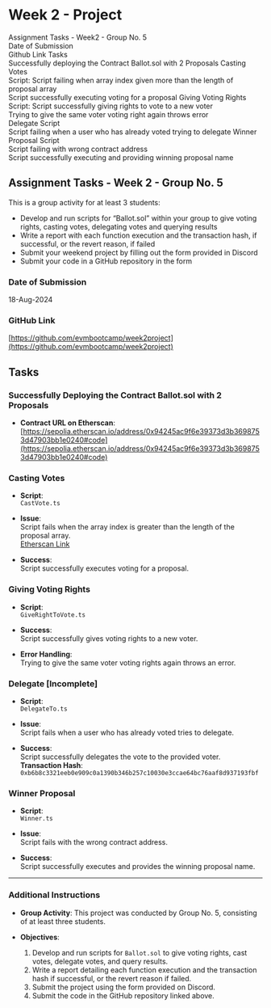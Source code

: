 # Week 2 - Project

Assignment Tasks - Week2 - Group No. 5	
Date of Submission	
Github Link	
Tasks	
Successfully deploying the Contract Ballot.sol with 2 Proposals	
Casting Votes	
Script:	
Script failing when array index given more than the length of proposal array	
Script successfully executing voting for a proposal	
Giving Voting Rights	
Script:	
Script successfully giving rights to vote to a new voter	
Trying to give the same voter voting right again throws error	
Delegate
Script	
Script failing when a user who has already voted trying to delegate	
Winner Proposal	
Script	
Script failing with wrong contract address	
Script successfully executing and providing winning proposal name	

## Assignment Tasks - Week 2 - Group No. 5
This is a group activity for at least 3 students:
- Develop and run scripts for “Ballot.sol” within your group to give voting rights, casting votes, delegating votes and querying results
- Write a report with each function execution and the transaction hash, if successful, or the revert reason, if failed
- Submit your weekend project by filling out the form provided in Discord
- Submit your code in a GitHub repository in the form

### Date of Submission
18-Aug-2024

### GitHub Link
[https://github.com/evmbootcamp/week2project](https://github.com/evmbootcamp/week2project)

## Tasks

### Successfully Deploying the Contract Ballot.sol with 2 Proposals

- **Contract URL on Etherscan**:  
  [https://sepolia.etherscan.io/address/0x94245ac9f6e39373d3b3698753d47903bb1e0240#code](https://sepolia.etherscan.io/address/0x94245ac9f6e39373d3b3698753d47903bb1e0240#code)

### Casting Votes

- **Script**:  
  `CastVote.ts`

- **Issue**:  
  Script fails when the array index is greater than the length of the proposal array.  
  [Etherscan Link](https://sepolia.etherscan.io/address/0x94245ac9f6e39373d3b3698753d47903bb1e0240#code)

- **Success**:  
  Script successfully executes voting for a proposal.

### Giving Voting Rights

- **Script**:  
  `GiveRightToVote.ts`

- **Success**:  
  Script successfully gives voting rights to a new voter.

- **Error Handling**:  
  Trying to give the same voter voting rights again throws an error.

### Delegate [Incomplete]

- **Script**:  
  `DelegateTo.ts`

- **Issue**:  
  Script fails when a user who has already voted tries to delegate.

- **Success**:  
  Script successfully delegates the vote to the provided voter.  
  **Transaction Hash**: `0xb6b8c3321eeb0e909c0a1390b346b257c10030e3ccae64bc76aaf8d937193fbf`

### Winner Proposal

- **Script**:  
  `Winner.ts`

- **Issue**:  
  Script fails with the wrong contract address.

- **Success**:  
  Script successfully executes and provides the winning proposal name.

---

### Additional Instructions

- **Group Activity**: This project was conducted by Group No. 5, consisting of at least three students.

- **Objectives**:
  1. Develop and run scripts for `Ballot.sol` to give voting rights, cast votes, delegate votes, and query results.
  2. Write a report detailing each function execution and the transaction hash if successful, or the revert reason if failed.
  3. Submit the project using the form provided on Discord.
  4. Submit the code in the GitHub repository linked above.
